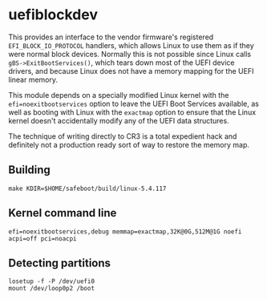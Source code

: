 # uefiblockdev

This provides an interface to the vendor firmware's registered
`EFI_BLOCK_IO_PROTOCOL` handlers, which allows Linux to use them
as if they were normal block devices.  Normally this is not possible
since Linux calls `gBS->ExitBootServices()`, which tears down most
of the UEFI device drivers, and because Linux does not have a memory
mapping for the UEFI linear memory.

This module depends on a specially modified Linux kernel with the
`efi=noexitbootservices` option to leave the UEFI Boot Services
available, as well as booting with Linux with the `exactmap` option
to ensure that the Linux kernel doesn't accidentally modify any of
the UEFI data structures.

The technique of writing directly to CR3 is a total expedient hack
and definitely not a production ready sort of way to restore the
memory map.

## Building

```
make KDIR=$HOME/safeboot/build/linux-5.4.117
```

## Kernel command line

```
efi=noexitbootservices,debug memmap=exactmap,32K@0G,512M@1G noefi acpi=off pci=noacpi
```

## Detecting partitions

```
losetup -f -P /dev/uefi0
mount /dev/loop0p2 /boot
```
